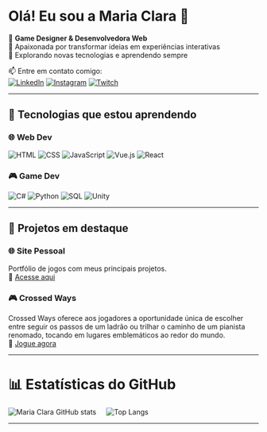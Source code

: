 # Olá! Eu sou a Maria Clara 💚

🔹 **Game Designer & Desenvolvedora Web**  
🔹 Apaixonada por transformar ideias em experiências interativas  
🔹 Explorando novas tecnologias e aprendendo sempre  

📫 Entre em contato comigo:  
[![LinkedIn](https://img.shields.io/badge/LinkedIn-0077B5?style=for-the-badge&logo=linkedin&logoColor=white)](https://www.linkedin.com/in/maria-clara-rezende-vianna-2198491b8/)  [![Instagram](https://img.shields.io/badge/Instagram-E4405F?style=for-the-badge&logo=instagram&logoColor=white)](https://www.instagram.com/why_clarinharv/)  [![Twitch](https://img.shields.io/badge/Twitch-9146FF?style=for-the-badge&logo=twitch&logoColor=white)](https://www.twitch.tv/why_clararv)   

---

## 🚀 Tecnologias que estou aprendendo  

### 🌐 Web Dev
![HTML](https://img.shields.io/badge/HTML5-E34F26?style=for-the-badge&logo=html5&logoColor=white) 
![CSS](https://img.shields.io/badge/CSS3-1572B6?style=for-the-badge&logo=css3&logoColor=white) 
![JavaScript](https://img.shields.io/badge/JavaScript-F7DF1E?style=for-the-badge&logo=javascript&logoColor=black) 
![Vue.js](https://img.shields.io/badge/Vue.js-4FC08D?style=for-the-badge&logo=vue.js&logoColor=white) 
![React](https://img.shields.io/badge/React-61DAFB?style=for-the-badge&logo=react&logoColor=black)

### 🎮 Game Dev
![C#](https://img.shields.io/badge/C%23-239120?style=for-the-badge&logo=c-sharp&logoColor=white)
![Python](https://img.shields.io/badge/Python-3776AB?style=for-the-badge&logo=python&logoColor=white)
![SQL](https://img.shields.io/badge/SQL-4479A1?style=for-the-badge&logo=postgresql&logoColor=white)
![Unity](https://img.shields.io/badge/Unity-100000?style=for-the-badge&logo=unity&logoColor=white)


---

## 📌 Projetos em destaque  

### 🌐 Site Pessoal  
Portfólio de jogos com meus principais projetos.  
🔗 [Acesse aqui](https://mariaclararvn.itch.io/)  

### 🎮 Crossed Ways  
Crossed Ways oferece aos jogadores a oportunidade única de escolher entre seguir os passos de um ladrão ou trilhar o caminho de um pianista renomado, tocando em lugares emblemáticos ao redor do mundo.  
🔗 [Jogue agora](https://alp4ca.itch.io/crossed-ways)  

---

<div>
  <h1>📊 Estatísticas do GitHub </h1>
  <div style="display: flex; gap: 20px;">
    <img src="https://github-readme-stats.vercel.app/api?username=MariaClaraRVN&show_icons=true&theme=transparent" alt="Maria Clara GitHub stats" />
    <img src="https://github-readme-stats.vercel.app/api/top-langs/?username=MariaClaraRVN&layout=compact&theme=transparent" alt="Top Langs" />
</div>
</div>

---
